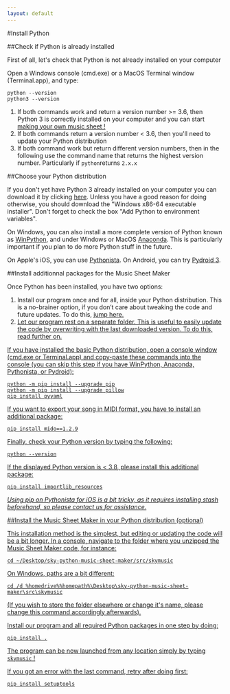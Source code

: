 ```yaml
---
layout: default
---
```


#Install Python

##Check if Python is already installed

First of all, let's check that Python is not already installed on your computer

Open a Windows console (cmd.exe) or a MacOS Terminal window (Terminal.app), and type:

```
python --version
python3 --version
```


1. If both commands work and return a version number >= 3.6, then Python 3 is correctly installed on your computer and you can start [making your own music sheet !](./make-your-own-sheet.html)
2. If both commands return a version number < 3.6, then you'll need to update your Python distribution
3. If both command work but return different version numbers, then in the following use the command name that returns the highest version number. Particularly if `python`returns `2.x.x`


##Choose your Python distribution

If you don't yet have Python 3 already installed on your computer you can download it by clicking [here](https://www.python.org/downloads/).
Unless you have a good reason for doing otherwise, you should download the "Windows x86-64 executable installer". Don't forget to check the box "Add Python to environment variables".

On Windows, you can also install a more complete version of Python known as [WinPython](https://sourceforge.net/projects/winpython/), and under Windows or MacOS [Anaconda](https://www.anaconda.com/products/individual). This is particularly important if you plan to do more Python stuff in the future.

On Apple's iOS, you can use [Pythonista](http://omz-software.com/pythonista/). On Android, you can try [Pydroid 3](https://play.google.com/store/apps/details?id=ru.iiec.pydroid3&hl=en_US).

##Install additionnal packages for the Music Sheet Maker

Once Python has been installed, you have two options:

1. Install our program once and for all, inside your Python distribution. This is a no-brainer option, if you don’t care about tweaking the code and future updates. To do this, <a href="#pipinstall">jump here.
2. Let our program rest on a separate folder. This is useful to easily update the code by overwriting with the last downloaded version. To do this, read further on. 


If you have installed the basic Python distribution, open a console window (cmd.exe or Terminal.app) and copy-paste these commands into the console (you can skip this step if you have WinPython, Anaconda, Pythonista, or Pydroid):

```
python -m pip install --upgrade pip
python -m pip install --upgrade pillow
pip install pyyaml
```

If you want to export your song in MIDI format, you have to install an additional package:

```
pip install mido==1.2.9
```

Finally, check your Python version by typing the following:

```
python --version
```

If the displayed Python version is < 3.8, please install this additional package:

```
pip install importlib_resources
``` 
  
*Using pip on Pythonista for iOS is a bit tricky, as it requires installing stash beforehand, so please contact us for assistance.*

##Install the Music Sheet Maker in your Python distribution (optional)

This installation method is the simplest, but  editing or updating the code will be a bit longer. In a console, navigate to the folder where you unzipped the Music Sheet Maker code, for instance:

```
cd ~/Desktop/sky-python-music-sheet-maker/src/skymusic
```

On Windows, paths are a bit different:
  
```
cd /d %homedrive%%homepath%\Desktop\sky-python-music-sheet-maker\src\skymusic
```
  
(If you wish to store the folder elsewhere or change it's name, please change this command accordingly afterwards).

Install our program and all required Python packages in one step by doing:

```
pip install .
```

The program can be now launched from any location simply by typing `skymusic` !

If you got an error with the last command, retry after doing first:

```
pip install setuptools
```
